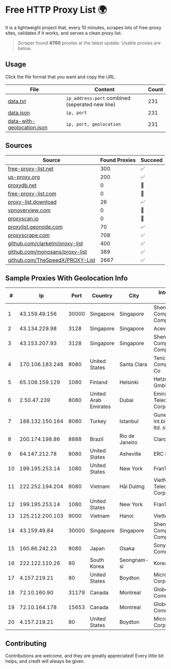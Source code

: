 
# Free HTTP Proxy List 🌍

It is a lightweight project that, every 10 minutes, scrapes lots of free-proxy sites, validates if it works, and serves a clean proxy list.


> Scraper found **4760** proxies at the latest update. Usable proxies are below.

## Usage

Click the file format that you want and copy the URL.


|File|Content|Count|
|----|-------|-----|
|[data.txt](https://raw.githubusercontent.com/themiralay/Proxy-List-World/master/data.txt)|`ip_address:port` combined (seperated new line)|231|
|[data.json](https://raw.githubusercontent.com/themiralay/Proxy-List-World/master/data.json)|`ip, port`|231|
|[data-with-geolocation.json](https://raw.githubusercontent.com/themiralay/Proxy-List-World/master/data-with-geolocation.json)|`ip, port, geolocation`|231|

## Sources

|Source|Found Proxies|Succeed|
|------|-------------|-------|
|[free-proxy-list.net](https://free-proxy-list.net)|300|✅|
|[us-proxy.org](https://www.us-proxy.org)|200|✅|
|[proxydb.net](http://proxydb.net)|0|🚫|
|[free-proxy-list.com](https://free-proxy-list.com/?page=&port=&type%5B%5D=http&type%5B%5D=https&up_time=0&search=Search)|0|🚫|
|[proxy-list.download](https://www.proxy-list.download/HTTP)|26|✅|
|[vpnoverview.com](https://vpnoverview.com/privacy/anonymous-browsing/free-proxy-servers)|0|🚫|
|[proxyscan.io](https://www.proxyscan.io)|0|🚫|
|[proxylist.geonode.com](https://proxylist.geonode.com/api/proxy-list?limit=300&page=1&sort_by=lastChecked&sort_type=desc&protocols=http,https)|70|✅|
|[proxyscrape.com](https://api.proxyscrape.com/v2/?request=displayproxies&protocol=http&timeout=10000&country=all&ssl=all&anonymity=all)|708|✅|
|[github.com/clarketm/proxy-list](https://raw.githubusercontent.com/clarketm/proxy-list/master/proxy-list-raw.txt)|400|✅|
|[github.com/monosans/proxy-list](https://raw.githubusercontent.com/monosans/proxy-list/main/proxies/http.txt)|389|✅|
|[github.com/TheSpeedX/PROXY-List](https://raw.githubusercontent.com/TheSpeedX/PROXY-List/master/http.txt)|2667|✅|


## Sample Proxies With Geolocation Info

|#|Ip|Port|Country|City|Internet Service Provider|
|-|--|----|-------|----|-------------------------|
|1|43.159.49.156|30000|Singapore|Singapore|Shenzhen Tencent Computer Systems Company Limited|
|2|43.134.229.98|3128|Singapore|Singapore|Aceville Pte.ltd|
|3|43.153.207.93|3128|Singapore|Singapore|Shenzhen Tencent Computer Systems Company Limited|
|4|170.106.183.248|8080|United States|Santa Clara|Tencent Cloud Computing (Beijing) Co|
|5|65.108.159.129|1080|Finland|Helsinki|Hetzner Online GmbH|
|6|2.50.47.239|8080|United Arab Emirates|Dubai|Emirates Telecommunications Corporation|
|7|188.132.150.164|8080|Turkey|Istanbul|Guneydogu Telekom int.bil. ve ilt. hiz. tic. ltd. sti.|
|8|200.174.198.86|8888|Brazil|Rio de Janeiro|Claro S.A|
|9|64.147.212.78|8080|United States|Asheville|ERC Broadband|
|10|199.195.253.14|1080|United States|New York|FranTech Solutions|
|11|222.252.194.204|8080|Vietnam|Hải Dương|VietNam Post and Telecom Corporation|
|12|199.195.253.14|1080|United States|New York|FranTech Solutions|
|13|125.212.200.103|9000|Vietnam|Hanoi|Viettel Corporation|
|14|43.159.49.84|30000|Singapore|Singapore|Shenzhen Tencent Computer Systems Company Limited|
|15|160.86.242.23|8080|Japan|Osaka|Sony Network Communications Inc|
|16|222.122.110.26|80|South Korea|Seongnam-si|Korea Telecom|
|17|4.157.219.21|80|United States|Boydton|Microsoft Corporation|
|18|72.10.160.90|31179|Canada|Montreal|GloboTech Communications|
|19|72.10.164.178|15653|Canada|Montreal|GloboTech Communications|
|20|4.157.219.21|80|United States|Boydton|Microsoft Corporation|



## Contributing

Contributions are welcome, and they are greatly appreciated! Every
little bit helps, and credit will always be given.

